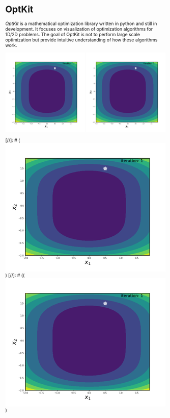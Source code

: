 # OptKit
*OptKit* is a mathematical optimization library written in python and still in development. It focuses on visualization of optimization algorithms for 1D/2D problems. The goal of OptKit is not to perform large scale optimization but provide intuitive understanding of how these algorithms work. 


<img src="optimization_animation_constant.gif" width="250" height="250"/>
<img src="optimization_animation_minimization.gif" width="250" height="250"/>


[//]: # (![](optimization_animation_constant.gif))
[//]: # ((![](optimization_animation_minimization.gif))
